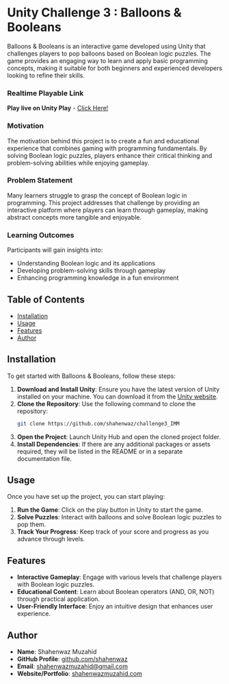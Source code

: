 # Unity Challenge 3 : Balloons & Booleans

Balloons & Booleans is an interactive game developed using Unity that challenges players to pop balloons based on Boolean logic puzzles. The game provides an engaging way to learn and apply basic programming concepts, making it suitable for both beginners and experienced developers looking to refine their skills.

### Realtime Playable Link

**Play live on Unity Play** - [Click Here!](https://play.unity.com/en/games/484f7aa9-77f9-4d69-bb28-200bb2eeac60/challenge-3-balloons-booleans)

### Motivation

The motivation behind this project is to create a fun and educational experience that combines gaming with programming fundamentals. By solving Boolean logic puzzles, players enhance their critical thinking and problem-solving abilities while enjoying gameplay.

### Problem Statement

Many learners struggle to grasp the concept of Boolean logic in programming. This project addresses that challenge by providing an interactive platform where players can learn through gameplay, making abstract concepts more tangible and enjoyable.

### Learning Outcomes

Participants will gain insights into:

- Understanding Boolean logic and its applications
- Developing problem-solving skills through gameplay
- Enhancing programming knowledge in a fun environment

## Table of Contents

- [Installation](#installation)
- [Usage](#usage)
- [Features](#features)
- [Author](#author)

## Installation

To get started with Balloons & Booleans, follow these steps:

1. **Download and Install Unity**: Ensure you have the latest version of Unity installed on your machine. You can download it from the [Unity website](https://unity.com/).
2. **Clone the Repository**: Use the following command to clone the repository:
   ```bash
   git clone https://github.com/shahenwaz/challenge3_IMM
   ```
3. **Open the Project**: Launch Unity Hub and open the cloned project folder.
4. **Install Dependencies**: If there are any additional packages or assets required, they will be listed in the README or in a separate documentation file.

## Usage

Once you have set up the project, you can start playing:

1. **Run the Game**: Click on the play button in Unity to start the game.
2. **Solve Puzzles**: Interact with balloons and solve Boolean logic puzzles to pop them.
3. **Track Your Progress**: Keep track of your score and progress as you advance through levels.

## Features

- **Interactive Gameplay**: Engage with various levels that challenge players with Boolean logic puzzles.
- **Educational Content**: Learn about Boolean operators (AND, OR, NOT) through practical application.
- **User-Friendly Interface**: Enjoy an intuitive design that enhances user experience.

## Author

- **Name**: Shahenwaz Muzahid
- **GitHub Profile**: [github.com/shahenwaz](https://github.com/shahenwaz)
- **Email**: shahenwazmuzahid@gmail.com
- **Website/Portfolio**: [shahenwazmuzahid.com](https://shahenwazmuzahid.netlify.app)
